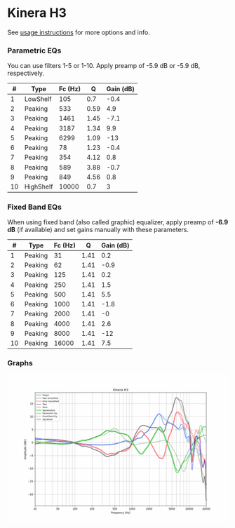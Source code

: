 # Kinera H3
See [usage instructions](https://github.com/jaakkopasanen/AutoEq#usage) for more options and info.

### Parametric EQs
You can use filters 1-5 or 1-10. Apply preamp of -5.9 dB or -5.9 dB, respectively.

|   # | Type      |   Fc (Hz) |    Q |   Gain (dB) |
|-----|-----------|-----------|------|-------------|
|   1 | LowShelf  |       105 | 0.7  |        -0.4 |
|   2 | Peaking   |       533 | 0.59 |         4.9 |
|   3 | Peaking   |      1461 | 1.45 |        -7.1 |
|   4 | Peaking   |      3187 | 1.34 |         9.9 |
|   5 | Peaking   |      6299 | 1.09 |       -13   |
|   6 | Peaking   |        78 | 1.23 |        -0.4 |
|   7 | Peaking   |       354 | 4.12 |         0.8 |
|   8 | Peaking   |       589 | 3.88 |        -0.7 |
|   9 | Peaking   |       849 | 4.56 |         0.8 |
|  10 | HighShelf |     10000 | 0.7  |         3   |

### Fixed Band EQs
When using fixed band (also called graphic) equalizer, apply preamp of **-6.9 dB** (if available) and set gains manually with these parameters.

|   # | Type    |   Fc (Hz) |    Q |   Gain (dB) |
|-----|---------|-----------|------|-------------|
|   1 | Peaking |        31 | 1.41 |         0.2 |
|   2 | Peaking |        62 | 1.41 |        -0.9 |
|   3 | Peaking |       125 | 1.41 |         0.2 |
|   4 | Peaking |       250 | 1.41 |         1.5 |
|   5 | Peaking |       500 | 1.41 |         5.5 |
|   6 | Peaking |      1000 | 1.41 |        -1.8 |
|   7 | Peaking |      2000 | 1.41 |        -0   |
|   8 | Peaking |      4000 | 1.41 |         2.6 |
|   9 | Peaking |      8000 | 1.41 |       -12   |
|  10 | Peaking |     16000 | 1.41 |         7.5 |

### Graphs
![](./Kinera%20H3.png)
